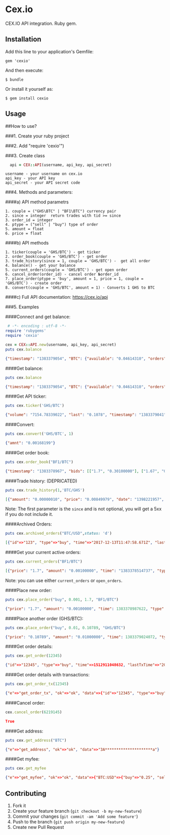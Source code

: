 # Cex.io

CEX.IO API integration. Ruby gem.

## Installation

Add this line to your application's Gemfile:

    gem 'cexio'

And then execute:

    $ bundle

Or install it yourself as:

    $ gem install cexio

## Usage

##How to use?

###1. Create your ruby project

###2. Add "require 'cexio'")

###3. Create class
```ruby
  api = CEX::API(username, api_key, api_secret)
```
```
username - your username on cex.io
api_key - your API key
api_secret - your API secret code
```
###4. Methods and parameters:

####a) API method parametrs
```
1. couple = ("GHS\BTC" | "BF1\BTC") currency pair
2. since = integer  return trades with tid >= since
3. order_id = integer
4. ptype = ("sell" | "buy") type of order
5. amount = float
6. price = float
```

####b) API methods
```
1. ticker(couple = 'GHS/BTC') - get ticker
2. order_book(couple = 'GHS/BTC') - get order
3. trade_history(since = 1, couple = 'GHS/BTC') -  get all order
4. balance() - get your balance
5. current_orders(couple = 'GHS/BTC') - get open order
6. cancel_order(order_id) - cancel order №order_id
7. place_order(ptype = 'buy', amount = 1, price = 1, couple = 'GHS/BTC') - create order
8. convert(couple = 'GHS/BTC', amount = 1) - Converts 1 GHS to BTC
```

####c) Full API documentation: https://cex.io/api

###5. Examples

####Connect and get balance:
```ruby
 # -*- encoding : utf-8 -*-
require 'rubygems'
require 'cexio'

cex = CEX::API.new(username, api_key, api_secret)
puts cex.balance

```
```json
{"timestamp": "1383379054", "BTC": {"available": "0.04614310", "orders": "0.00170000"}, "GHS": {"available": "0.02000000"}}
```

####Get balance:
```ruby
puts cex.balance
```
```json
{"timestamp": "1383379054", "BTC": {"available": "0.04614310", "orders": "0.00170000"}, "GHS": {"available": "0.02000000"}}
```

####Get API ticker:
```ruby
puts cex.ticker('GHS/BTC')
```
```json
{"volume": "7154.78339022", "last": "0.1078", "timestamp": "1383379041", "bid": "0.10778", "high": "0.10799999", "low": "0.10670076", "ask": "0.10780000000000001"}
```

####Convert:
```ruby
puts cex.convert('GHS/BTC', 1)
```
```json
{"amnt": "0.00168199"}
```

####Get order book:
```ruby
puts cex.order_book("BF1/BTC")
```
```json
{"timestamp": "1383378967", "bids": [["1.7", "0.30100000"], ["1.67", "0.00011000"], ["0.8", "0.02070000"], ["0.1002", "0.27748002"], ["0.1", "0.10000000"], ["0.011", "0.30500000"], ["0.009", "1.00000000"], ["0.00171", "0.00100000"], ["0.0012", "1.00000000"], ["0.00116819", "0.50000000"], ["0.001002", "33.00000000"], ["0.001001", "53.00000000"], ["0.001", "3.00000000"], ["0.00097626", "36.00000000"], ["0.0006", "85.00000000"], ["0.00058409", "0.50000000"], ["0.0004889", "0.06823960"], ["0.0003", "1.00000000"], ["0.00029204", "0.90000000"], ["0.0001", "101.00000000"]], "asks": []}
```

####Trade history: (DEPRICATED)
```ruby
puts cex.trade_history(1,'BTC/GHS')
```
```json
[{"amount": "0.00000010", "price": "0.00849979", "date": "1398221957", "tid": 3628072}, {"amount": "0.00000010", "price": "0.00849979", "date": "1398221957", "tid": 3628072}]
```
Note: The first parameter is the `since` and is not optional, you will get a 5xx if you do not include it.  

####Archived Orders:
```ruby
puts cex.archived_orders("BTC/USD",status: 'd')
```
```json
[{"id"=>"123", "type"=>"buy", "time"=>"2017-12-13T11:47:58.671Z", "lastTxTime"=>"2017-12-13T11:48:58.693Z", "lastTx"=>"5193837266", "pos"=>nil, "status"=>"d", "symbol1"=>"BTC", "symbol2"=>"USD", "amount"=>"0.07192208", "price"=>"17409.22", "tfacf"=>"1", "fa:USD"=>"0.00", "ta:USD"=>"328.81", "remains"=>"0.00000000", "tfa:USD"=>"1.85", "tta:USD"=>"923.27", "a:BTC:cds"=>"0.07192208", "a:USD:cds"=>"1254.62", "f:USD:cds"=>"1.85", "tradingFeeMaker"=>"0", "tradingFeeTaker"=>"0.20", "tradingFeeUserVolumeAmount"=>"12391047", "orderId"=>"12345"}]
```

####Get your current active orders:
```ruby
puts cex.current_orders("BF1/BTC")
```
```json
[{"price": "1.7", "amount": "0.00100000", "time": "1383378514737", "type": "buy", "id": "6219104", "pending": "0.00100000"}]
```
Note: you can use either `current_orders` or `open_orders`.

####Place new order:
```ruby
puts cex.place_order("buy", 0.001, 1.7, "BF1/BTC")
```
```json
{"price": "1.7", "amount": "0.00100000", "time": 1383378987622, "type": "buy", "id": "6219145", "pending": "0.00100000"}
```

####Place another order (GHS/BTC):
```ruby
puts cex.place_order("buy", 0.01, 0.10789, "GHS/BTC")
```
```json
{"price": "0.10789", "amount": "0.01000000", "time": 1383379024072, "type": "buy", "id": "6219150", "pending": "0.00000000"}
```
####Get order details:
```ruby
puts cex.get_order(12345)
```
```json
{"id"=>"12345", "type"=>"buy", "time"=>1512911048632, "lastTxTime"=>"2017-12-10T13:04:08.632Z", "lastTx"=>"5169872761", "pos"=>nil, "user"=>"up12345", "status"=>"d", "symbol1"=>"BTC", "symbol2"=>"USD", "amount"=>"0.00000000", "amount2"=>"200.00", "remains"=>"0.00000000", "tfa:USD"=>"13.09", "tta:USD"=>"186.90", "a:BTC:cds"=>"0.01247797", "a:USD:cds"=>"200.00", "f:USD:cds"=>"13.09", "tradingFeeTaker"=>"7", "tradingFeeStrategy"=>"DefaultFok5", "orderId"=>"12345"}
```
####Get order details with transactions:
```ruby
puts cex.get_order_tx(12345)
```
```json
{"e"=>"get_order_tx", "ok"=>"ok", "data"=>{"id"=>"12345", "type"=>"buy", "time"=>1512911048632, "lastTxTime"=>1512911048632, "lastTx"=>"123456", "pos"=>nil, "user"=>"up1234", "status"=>"d", "symbol1"=>"BTC", "symbol2"=>"USD", "amount"=>"0.00000000", "amount2"=>"200.00", "remains"=>"0.00000000", "tfa:USD"=>"13.09", "tta:USD"=>"186.90", "a:BTC:cds"=>"0.01247797", "a:USD:cds"=>"200.00", "f:USD:cds"=>"13.09", "tradingFeeTaker"=>"7", "tradingFeeStrategy"=>"DefaultFok5", "orderId"=>"12345", "next"=>false, "vtx"=>[{"id"=>"123456", "type"=>"buy", "time"=>"2017-12-10T13:04:08.632Z", "user"=>"up1234", "c"=>"user:up1234:a:USD", "d"=>"order:12345:a:USD", "a"=>"0.01000000", "amount"=>"-199.99000000", "balance"=>"100.01000000", "symbol"=>"USD", "order"=>"12345", "buy"=>nil, "sell"=>nil, "pair"=>nil, "pos"=>nil, "cs"=>"100.01", "ds"=>0}, {"id"=>"123457", "type"=>"buy", "time"=>"2017-12-10T13:04:08.632Z", "user"=>"up1234", "c"=>"user:up1234:a:BTC", "d"=>"order:12345:a:BTC", "a"=>"0.00247797", "amount"=>"0.00247797", "balance"=>"0.01247797", "symbol"=>"BTC", "order"=>"12345", "buy"=>"12345", "sell"=>"123456", "pair"=>nil, "pos"=>nil, "cs"=>"0.01247797", "ds"=>0, "price"=>14980, "symbol2"=>"USD", "fee_amount"=>"2.60"}, {"id"=>"123458", "type"=>"buy", "time"=>"2017-12-10T13:04:08.632Z", "user"=>"up1234", "c"=>"user:up1234:a:BTC", "d"=>"order:12345:a:BTC", "a"=>"0.01000000", "amount"=>"0.01000000", "balance"=>"0.01000000", "symbol"=>"BTC", "order"=>"12345", "buy"=>"12345", "sell"=>"123564", "pair"=>nil, "pos"=>nil, "cs"=>"0.01000000", "ds"=>0, "price"=>14979.7, "symbol2"=>"USD", "fee_amount"=>"10.49"}]}}
```


####Cancel order:
```ruby
cex.cancel_order(6219145)
```
```json
True
```

####Get address:
```ruby
puts cex.get_address("BTC")
```
```json
{"e"=>"get_address", "ok"=>"ok", "data"=>"3A*********************a"}
```

####Get myfee:
```ruby
puts cex.get_myfee
```
```json
{"e"=>"get_myfee", "ok"=>"ok", "data"=>{"BTC:USD"=>{"buy"=>"0.25", "sell"=>"0.25", "buyMaker"=>"0.16", "sellMaker"=>"0.16"}, "ETH:USD"=>{"buy"=>"0.25", "sell"=>"0.25", "buyMaker"=>"0.16", "sellMaker"=>"0.16"}, "BCH:USD"=>{"buy"=>"0.25", "sell"=>"0.25", "buyMaker"=>"0.16", "sellMaker"=>"0.16"}, "BTG:USD"=>{"buy"=>"0.25", "sell"=>"0.25", "buyMaker"=>"0.16", "sellMaker"=>"0.16"}, "DASH:USD"=>{"buy"=>"0.25", "sell"=>"0.25", "buyMaker"=>"0.16", "sellMaker"=>"0.16"}, "XRP:USD"=>{"buy"=>"0.25", "sell"=>"0.25", "buyMaker"=>"0.16", "sellMaker"=>"0.16"}, "ZEC:USD"=>{"buy"=>"0.25", "sell"=>"0.25", "buyMaker"=>"0.16", "sellMaker"=>"0.16"}, "BTC:EUR"=>{"buy"=>"0.25", "sell"=>"0.25", "buyMaker"=>"0.16", "sellMaker"=>"0.16"}, "ETH:EUR"=>{"buy"=>"0.25", "sell"=>"0.25", "buyMaker"=>"0.16", "sellMaker"=>"0.16"}, "BCH:EUR"=>{"buy"=>"0.25", "sell"=>"0.25", "buyMaker"=>"0.16", "sellMaker"=>"0.16"}, "BTG:EUR"=>{"buy"=>"0.25", "sell"=>"0.25", "buyMaker"=>"0.16", "sellMaker"=>"0.16"}, "DASH:EUR"=>{"buy"=>"0.25", "sell"=>"0.25", "buyMaker"=>"0.16", "sellMaker"=>"0.16"}, "XRP:EUR"=>{"buy"=>"0.25", "sell"=>"0.25", "buyMaker"=>"0.16", "sellMaker"=>"0.16"}, "ZEC:EUR"=>{"buy"=>"0.25", "sell"=>"0.25", "buyMaker"=>"0.16", "sellMaker"=>"0.16"}, "BTC:GBP"=>{"buy"=>"0.25", "sell"=>"0.25", "buyMaker"=>"0.16", "sellMaker"=>"0.16"}, "ETH:GBP"=>{"buy"=>"0.25", "sell"=>"0.25", "buyMaker"=>"0.16", "sellMaker"=>"0.16"}, "BCH:GBP"=>{"buy"=>"0.25", "sell"=>"0.25", "buyMaker"=>"0.16", "sellMaker"=>"0.16"}, "DASH:GBP"=>{"buy"=>"0.25", "sell"=>"0.25", "buyMaker"=>"0.16", "sellMaker"=>"0.16"}, "ZEC:GBP"=>{"buy"=>"0.25", "sell"=>"0.25", "buyMaker"=>"0.16", "sellMaker"=>"0.16"}, "BTC:RUB"=>{"buy"=>"0.25", "sell"=>"0.25", "buyMaker"=>"0.16", "sellMaker"=>"0.16"}, "ETH:BTC"=>{"buy"=>"0.25", "sell"=>"0.25", "buyMaker"=>"0.16", "sellMaker"=>"0.16"}, "BCH:BTC"=>{"buy"=>"0.25", "sell"=>"0.25", "buyMaker"=>"0.16", "sellMaker"=>"0.16"}, "BTG:BTC"=>{"buy"=>"0.25", "sell"=>"0.25", "buyMaker"=>"0.16", "sellMaker"=>"0.16"}, "DASH:BTC"=>{"buy"=>"0.25", "sell"=>"0.25", "buyMaker"=>"0.16", "sellMaker"=>"0.16"}, "XRP:BTC"=>{"buy"=>"0.25", "sell"=>"0.25", "buyMaker"=>"0.16", "sellMaker"=>"0.16"}, "ZEC:BTC"=>{"buy"=>"0.25", "sell"=>"0.25", "buyMaker"=>"0.16", "sellMaker"=>"0.16"}, "GHS:BTC"=>{"buy"=>"0.25", "sell"=>"0.25", "buyMaker"=>"0.16", "sellMaker"=>"0.16"}}}
```


## Contributing

1. Fork it
2. Create your feature branch (`git checkout -b my-new-feature`)
3. Commit your changes (`git commit -am 'Add some feature'`)
4. Push to the branch (`git push origin my-new-feature`)
5. Create new Pull Request

